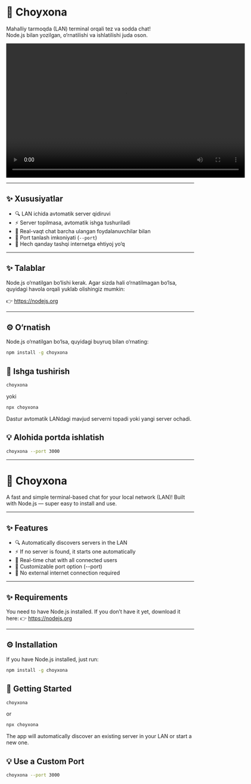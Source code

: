 # 🧉 Choyxona

Mahalliy tarmoqda (LAN) terminal orqali tez va sodda chat!  
Node.js bilan yozilgan, o‘rnatilishi va ishlatilishi juda oson.

<video width="640" height="360" controls>
  <source src="https://raw.githubusercontent.com/OgabekYuldoshev/choyxona/master/placeholder.mp4" type="video/mp4">
  Your browser does not support the video tag.
</video>

---

## ✨ Xususiyatlar

- 🔍 LAN ichida avtomatik server qidiruvi
- ⚡ Server topilmasa, avtomatik ishga tushuriladi
- 💬 Real-vaqt chat barcha ulangan foydalanuvchilar bilan
- 🎯 Port tanlash imkoniyati (`--port`)
- 🧠 Hech qanday tashqi internetga ehtiyoj yo‘q

---


## ✨ Talablar

Node.js o‘rnatilgan bo‘lishi kerak.
Agar sizda hali o‘rnatilmagan bo‘lsa, quyidagi havola orqali yuklab olishingiz mumkin:

👉 https://nodejs.org

---

## ⚙️ O‘rnatish

Node.js o‘rnatilgan bo‘lsa, quyidagi buyruq bilan o‘rnating:

```bash
npm install -g choyxona
```

## 🚀 Ishga tushirish

```bash
choyxona
```
yoki
```bash
npx choyxona
```
Dastur avtomatik LANdagi mavjud serverni topadi yoki yangi server ochadi.

## 💡 Alohida portda ishlatish

```bash
choyxona --port 3000
```
---

# 🧉 Choyxona

A fast and simple terminal-based chat for your local network (LAN)!
Built with Node.js — super easy to install and use.

---
## ✨ Features

- 🔍 Automatically discovers servers in the LAN
- ⚡ If no server is found, it starts one automatically
- 💬 Real-time chat with all connected users
- 🎯 Customizable port option (--port)
- 🧠 No external internet connection required

---

## ✨ Requirements

You need to have Node.js installed.
If you don’t have it yet, download it here:
👉 https://nodejs.org

---

## ⚙️ Installation

If you have Node.js installed, just run:

```bash
npm install -g choyxona
```

## 🚀 Getting Started

```bash
choyxona
```
or
```bash
npx choyxona
```
The app will automatically discover an existing server in your LAN or start a new one.

## 💡 Use a Custom Port

```bash
choyxona --port 3000
```
